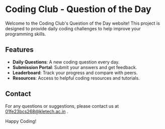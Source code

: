 # Coding Club - Question of the Day

Welcome to the Coding Club's Question of the Day website! This project is designed to provide daily coding challenges to help improve your programming skills.

## Features

- **Daily Questions**: A new coding question every day.
- **Submission Portal**: Submit your answers and get feedback.
- **Leaderboard**: Track your progress and compare with peers.
- **Resources**: Access to helpful coding resources and tutorials.

## Contact

For any questions or suggestions, please contact us at 01fe23bcs268@kletech.ac.in .

Happy Coding!